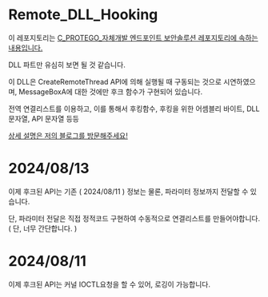 # Remote_DLL_Hooking

이 레포지토리는 [C_PROTEGO_자체개발 엔드포인트 보안솔루션 레포지토리에 속하는 내용입니다.](https://github.com/lastime1650/C.ProtegoAI)

DLL 파트만 유심히 보면 될 것 같습니다. 

이 DLL은 CreateRemoteThread API에 의해 실행될 때 구동되는 것으로 시연하였으며, MessageBoxA에 대한 것에만 후크 함수가 구현되어 있습니다. 

전역 연결리스트를 이용하고, 이를 통해서 후킹함수, 후킹을 위한 어셈블리 바이트, DLL 문자열, API 문자열 등등

[상세 설명은 저의 블로그를 방문해주세요!](https://blog.naver.com/lastime1650/223543591957)

# 2024/08/13

이제 후크된 API는 기존 ( 2024/08/11 ) 정보는 물론, 파라미터 정보까지 전달할 수 있습니다. 

단, 파라미터 전달은 직접 정적코드 구현하여 수동적으로 연결리스트를 만들어야합니다. ( 단, 너무 간단합니다. ) 

# 2024/08/11

이제 후크된 API는 커널 IOCTL요청을 할 수 있어, 로깅이 가능합니다.


